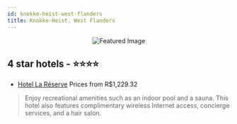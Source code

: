 ```yaml
---
id: knokke-heist-west-flanders
title: Knokke-Heist, West Flanders
---
```


<center><img src="https://i.travelapi.com/hotels/22000000/21360000/21355600/21355551/31256aa8_z.jpg" alt="Featured Image" /></center>


##  4 star hotels - ⭐️⭐️⭐️⭐️

-    [Hotel La Réserve](https://us.hurb.com/hotels/knokke-heist/hotel-la-reserve-JNP-JP944375?cmp=18055) Prices from R$1,229.32
   > Enjoy recreational amenities such as an indoor pool and a sauna. This hotel also features complimentary wireless Internet access, concierge services, and a hair salon.
